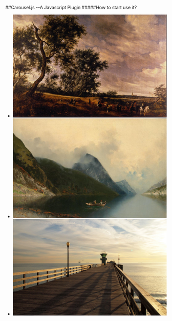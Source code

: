 ##Carousel.js --A Javascript Plugin
#####How to start use it?
     <div id="carousel">
         <!--设置自动播放属性-->
         <!--autoplay="auto"-->
         <!--左右翻动/上下翻动-->
         <!--direction='round/flow'-->
         <ul direction="flow" autoplay="auto">
             <li><img src="images/1.jpg"></li>
             <li><img src="images/2.jpg"></li>
             <li><img src="images/3.jpg"></li>
         </ul>
     </div>